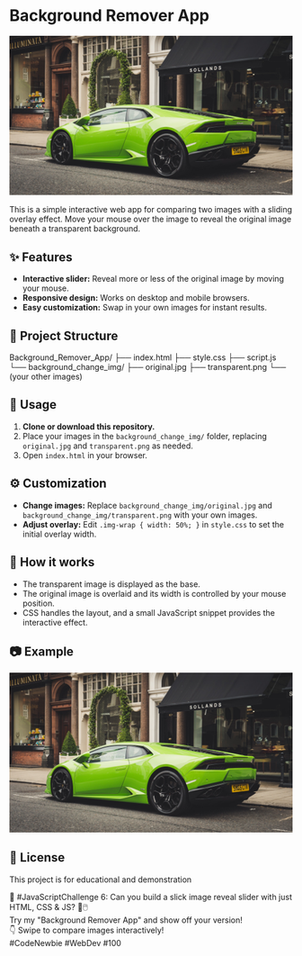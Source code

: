 # Background Remover App

![Banner](background_change_img/original.jpg)

This is a simple interactive web app for comparing two images with a sliding overlay effect. Move your mouse over the image to reveal the original image beneath a transparent background.

## ✨ Features

- **Interactive slider:** Reveal more or less of the original image by moving your mouse.
- **Responsive design:** Works on desktop and mobile browsers.
- **Easy customization:** Swap in your own images for instant results.

## 📁 Project Structure
Background_Remover_App/ ├── index.html ├── style.css ├── script.js └── background_change_img/ ├── original.jpg ├── transparent.png └── (your other images)



## 🚀 Usage

1. **Clone or download this repository.**
2. Place your images in the `background_change_img/` folder, replacing `original.jpg` and `transparent.png` as needed.
3. Open `index.html` in your browser.

## ⚙️ Customization

- **Change images:** Replace `background_change_img/original.jpg` and `background_change_img/transparent.png` with your own images.
- **Adjust overlay:** Edit `.img-wrap { width: 50%; }` in `style.css` to set the initial overlay width.

## 📝 How it works

- The transparent image is displayed as the base.
- The original image is overlaid and its width is controlled by your mouse position.
- CSS handles the layout, and a small JavaScript snippet provides the interactive effect.

## 📷 Example

![Demo](background_change_img/original.jpg)

## 📄 License

This project is for educational and demonstration


🚀 #JavaScriptChallenge 6: Can you build a slick image reveal slider with just HTML, CSS & JS? 🎨🖱️  
Try my "Background Remover App" and show off your version!  
👇 Swipe to compare images interactively!  
#CodeNewbie #WebDev #100